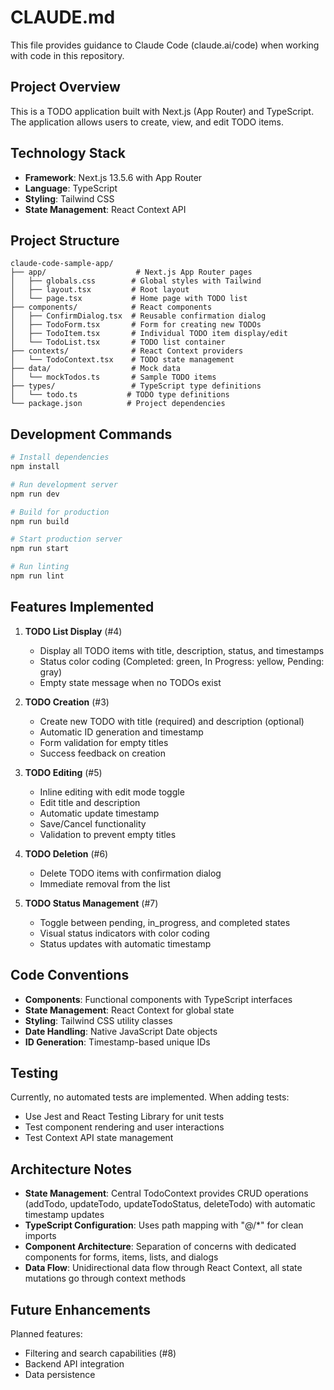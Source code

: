 # CLAUDE.md

This file provides guidance to Claude Code (claude.ai/code) when working with code in this repository.

## Project Overview

This is a TODO application built with Next.js (App Router) and TypeScript. The application allows users to create, view, and edit TODO items.

## Technology Stack

- **Framework**: Next.js 13.5.6 with App Router
- **Language**: TypeScript
- **Styling**: Tailwind CSS
- **State Management**: React Context API

## Project Structure

```
claude-code-sample-app/
├── app/                    # Next.js App Router pages
│   ├── globals.css        # Global styles with Tailwind
│   ├── layout.tsx         # Root layout
│   └── page.tsx           # Home page with TODO list
├── components/            # React components
│   ├── ConfirmDialog.tsx  # Reusable confirmation dialog
│   ├── TodoForm.tsx       # Form for creating new TODOs
│   ├── TodoItem.tsx       # Individual TODO item display/edit
│   └── TodoList.tsx       # TODO list container
├── contexts/              # React Context providers
│   └── TodoContext.tsx    # TODO state management
├── data/                  # Mock data
│   └── mockTodos.ts       # Sample TODO items
├── types/                 # TypeScript type definitions
│   └── todo.ts           # TODO type definitions
└── package.json          # Project dependencies

```

## Development Commands

```bash
# Install dependencies
npm install

# Run development server
npm run dev

# Build for production
npm run build

# Start production server
npm run start

# Run linting
npm run lint
```

## Features Implemented

1. **TODO List Display** (#4)
   - Display all TODO items with title, description, status, and timestamps
   - Status color coding (Completed: green, In Progress: yellow, Pending: gray)
   - Empty state message when no TODOs exist

2. **TODO Creation** (#3)
   - Create new TODO with title (required) and description (optional)
   - Automatic ID generation and timestamp
   - Form validation for empty titles
   - Success feedback on creation

3. **TODO Editing** (#5)
   - Inline editing with edit mode toggle
   - Edit title and description
   - Automatic update timestamp
   - Save/Cancel functionality
   - Validation to prevent empty titles

4. **TODO Deletion** (#6)
   - Delete TODO items with confirmation dialog
   - Immediate removal from the list

5. **TODO Status Management** (#7)
   - Toggle between pending, in_progress, and completed states
   - Visual status indicators with color coding
   - Status updates with automatic timestamp

## Code Conventions

- **Components**: Functional components with TypeScript interfaces
- **State Management**: React Context for global state
- **Styling**: Tailwind CSS utility classes
- **Date Handling**: Native JavaScript Date objects
- **ID Generation**: Timestamp-based unique IDs

## Testing

Currently, no automated tests are implemented. When adding tests:
- Use Jest and React Testing Library for unit tests
- Test component rendering and user interactions
- Test Context API state management

## Architecture Notes

- **State Management**: Central TodoContext provides CRUD operations (addTodo, updateTodo, updateTodoStatus, deleteTodo) with automatic timestamp updates
- **TypeScript Configuration**: Uses path mapping with "@/*" for clean imports
- **Component Architecture**: Separation of concerns with dedicated components for forms, items, lists, and dialogs
- **Data Flow**: Unidirectional data flow through React Context, all state mutations go through context methods

## Future Enhancements

Planned features:
- Filtering and search capabilities (#8)
- Backend API integration
- Data persistence